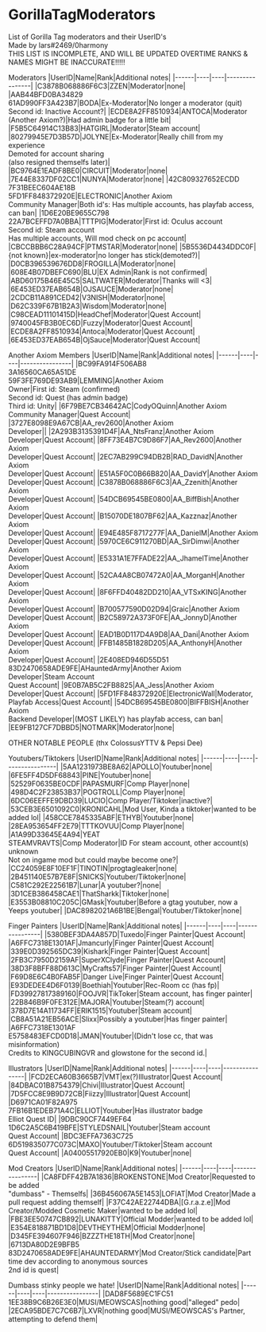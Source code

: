 # GorillaTagModerators
List of Gorilla Tag moderators and their UserID's<br />
Made by lars#2469/0harmony<br />
THIS LIST IS INCOMPLETE, AND WILL BE UPDATED OVERTIME
RANKS & NAMES MIGHT BE INACCURATE!!!!!

Moderators
|UserID|Name|Rank|Additional notes|
|------|----|----|----------------|
|C3878B068886F6C3|ZZEN|Moderator|none|
|AAB44BFD0BA34829<br>61AD990FF3A423B7|BODA|Ex-Moderator|No longer a moderator (quit)<br>Second id: Inactive Account?|
|ECDE8A2FF8510934|ANTOCA|Moderator<br>(Another Axiom?)|Had admin badge for a little bit|
|F5B5C64914C13B83|HATGIRL|Moderator|Steam account|
|80279945E7D3B57D|JOLYNE|Ex-Moderator|Really chill from my experience<br>Demoted for account sharing<br>(also resigned themselfs later)|
|BC9764E1EADF8BE0|CIRCUIT|Moderator|none|
|7E44E8337DF02CC1|NUNYA|Moderator|none|
|42C809327652ECDD<br>7F31BEEC604AE18B<br>5FD1FF848372920E|ELECTRONIC|Another Axiom<br>Community Manager|Both id's: Has multiple accounts, has playfab access, can ban|
|1D6E20BE9655C798<br>22A7BCEFFD7A0BBA|TTTPIG|Moderator|First id: Oculus account<br>Second id: Steam account<br>Has multiple accounts, Will mod check on pc account|
|CBCCBBB6C28A94CF|PTMSTAR|Moderator|none|
|5B5536D4434DDC0F|{not known}|ex-moderator|no longer has stick(demoted?)|
|D0CB396539676DD8|FROGILLA|Moderator|none|
|608E4B07DBEFC690|BLU|EX Admin|Rank is not confirmed|
|ABD60175B46E45C5|SALTWATER|Moderator|Thanks will <3|
|6E453ED37EAB654B|OJSAUCE|Moderator|none|
|2CDCB11A891CED42|V3NISH|Moderator|none|
|D62C339F67B1B2A3|Wisdom|Moderator|none|
|C98CEAD11101415D|HeadChef|Moderator|Quest Account|
|9740045FB3B0EC6D|Fuzzy|Moderator|Quest Account|
|ECDE8A2FF8510934|Antoca|Moderator|Quest Account|
|6E453ED37EAB654B|OjSauce|Moderator|Quest Account|

Another Axiom Members
|UserID|Name|Rank|Additional notes|
|------|----|----|----------------|
|BC99FA914F506AB8<br>3A16560CA65A51DE<br>59F3FE769DE93AB9|LEMMING|Another Axiom<br>Owner|First id: Steam (confirmed)<br>Second id: Quest (has admin badge)<br>Third id: Unity|
|6F79BE7CB34642AC|CodyOQuinn|Another Axiom<br>Community Manager|Quest Account|
|3727E8098E9A67CB|AA_rev2600|Another Axiom<br>Developer||
|2A293B3135391D4F|AA_NtsFranz|Another Axiom<br>Developer|Quest Account|
|8FF73E4B7C9D86F7|AA_Rev2600|Another Axiom<br>Developer|Quest Account|
|2EC7AB299C94DB2B|RAD_DavidN|Another Axiom<br>Developer|Quest Account|
|E51A5F0C0B66B820|AA_DavidY|Another Axiom<br>Developer|Quest Account|
|C3878B068886F6C3|AA_Zzenith|Another Axiom<br>Developer|Quest Account|
|54DCB69545BE0800|AA_BiffBish|Another Axiom<br>Developer|Quest Account|
|B15070DE1807BF62|AA_Kazznaz|Another Axiom<br>Developer|Quest Account|
|E94E485F8717277F|AA_DanielM|Another Axiom<br>Developer|Quest Account|
|5970CE6C911270BD|AA_SirDimwi|Another Axiom<br>Developer|Quest Account|
|E5331A1E7FFADE22|AA_JhamelTime|Another Axiom<br>Developer|Quest Account|
|52CA4A8CB07472A0|AA_MorganH|Another Axiom<br>Developer|Quest Account|
|8F6FFD40482DD210|AA_VTSxKING|Another Axiom<br>Developer|Quest Account|
|B700577590D02D94|Graic|Another Axiom<br>Developer|Quest Account|
|B2C58972A373F0FE|AA_JonnyD|Another Axiom<br>Developer|Quest Account|
|EAD1B0D117D4A9D8|AA_Dani|Another Axiom<br>Developer|Quest Account|
|FFB1485B1828D205|AA_AnthonyH|Another Axiom<br>Developer|Quest Account|
|2E408ED946D55D51<br>83D2470658ADE9FE|AHauntedArmy|Another Axiom<br>Developer|Steam Account<br>Quest Account|
|9E0B7AB5C2FB8825|AA_Jess|Another Axiom<br>Developer|Quest Account|
|5FD1FF848372920E|ElectronicWall|Moderator, Playfab Access|Quest Account|
|54DCB69545BE0800|BIFFBISH|Another Axiom<br>Backend Developer|(MOST LIKELY) has playfab access, can ban|
|EE9FB127CF7DBBD5|NOTMARK|Moderator|none|

OTHER NOTABLE PEOPLE (thx ColossusYTTV & Pepsi Dee)

Youtubers/Tiktokers
|UserID|Name|Rank|Additional notes|
|------|----|----|----------------|
|5AA1231973BE8A62|APOLLO|Youtuber|none|
|6FE5FF4D5DF68843|PINE|Youtuber|none|
|52529F0635BE0CDF|PAPASMURF|Comp Player|none|
|498D4C2F23853B37|POGTROLL|Comp Player|none|
|6DC06EEFFE9DBD39|LUCIO|Comp Player/Tiktoker|inactive?|
|53CEB3E6501092C0|KRONICAHL|Mod User, Kinda a tiktoker|wanted to be added lol|
|458CCE7845335ABF|ETHYB|Youtuber|none|
|28EA953654FF2E79|TTTKOVUU|Comp Player|none|
|A1A99D33645E4A94|YEAT<br>STEAMVRAVTS|Comp Moderator|ID For steam account, other account(s) unknown<br>Not on ingame mod but could maybe become one?|
|CC24059E8F10EF1F|TINOTIN|progtagleaker|none|
|2B451140E57B7E8F|SNICKS|Youtuber/Tiktoker|none|
|C581C292E22561B7|Lunar|A youtuber?|none|
|3D1CEB386458CAE1|ThatSharkk|Tiktoker|none|
|E3553B08810C205C|GMask|Youtuber|Before a gtag youtuber, now a Yeeps youtuber|
|DAC8982021A6B1BE|Bengal|Youtuber/Tiktoker|none|

Finger Painters
|UserID|Name|Rank|Additional notes|
|------|----|----|----------------|
|5380BEF3DA4A857D|Tuxedo|Finger Painter|Quest Account|
|A6FFC7318E1301AF|Jmancurly|Finger Painter|Quest Account|
|339E0D392565DC39|Kishark|Finger Painter|Quest Account|
|2FB3C7950D2159AF|SuperXClyde|Finger Painter|Quest Account|
|38D3F8BFF88D613C|MyCrafts57|Finger Painter|Quest Account|
|F69D8E6C4B0FAB5F|Danger Live|Finger Painter|Quest Account|
|E93DEDEE4D6F0139|Boethiah|Youtuber|Rec-Room cc (has fp)|
|FD39927817389160|FOOJVR|TikToker|Steam account, has finger painter|
|22B846B9F0FE312E|MAJORA|Youtuber|Steam(?) account|
|378D7E14A11734FF|ERIK1515|Youtuber|Steam account|
|CB8A51A21EB56ACE|Slixx|Possibly a youtuber|Has finger painter|
|A6FFC7318E1301AF<br>E5758483EFCD0D18|JMAN|Youtuber|(Didn't lose cc, that was misinformation)<br>Credits to KINGCUBINGVR and glowstone for the second id.|

Illustrators
|UserID|Name|Rank|Additional notes|
|------|----|----|----------------|
|FCD2ECA60B3665B7|VMT|ex(?)Illustrator|Quest Account|
|84DBAC01B8754379|Chivi|Illustrator|Quest Account|
|7D5FCC8E9B9D72CB|Fiizzy|Illustrator|Quest Account|
|D6971CA01F82A975<br>7FB16B1EDEB71A4C|ELLIOT|Youtuber|Has illustrator badge<br>Elliot Quest ID|
|9DBC90CF7449EF64<br>1D6C2A5C6B419BFE|STYLEDSNAIL|Youtuber|Steam account<br>Quest Account|
|BDC3EFFA7363C725<br>6D519835077C073C|MAXO|Youtuber/Tiktoker|Steam account<br>Quest Account|
|A04005517920EB0|K9|Youtuber|none|

Mod Creators
|UserID|Name|Rank|Additional notes|
|------|----|----|----------------|
|CA8FDFF42B7A1836|BROKENSTONE|Mod Creator|Requested to be added<br>"dumbass" - Themselfs|
|36B456067A5E1453|LOFIAT|Mod Creator|Made a pull request adding themself|
|F37C42AE22744DBA|[G.r.a.z.e]|Mod Creator/Modded Cosmetic Maker|wanted to be added lol|
|FBE3EE50747CB892|LUNAKITTY|Official Modder|wanted to be added lol|
|E354E818871BD1D8|DEVTHEYTHEM|Official Modder|none|
|D345FE394607F946|BZZZTHE18TH|Mod Creator|none|
|6713DA80D2E9BFB5<br>83D2470658ADE9FE|AHAUNTEDARMY|Mod Creator/Stick candidate|Part time dev according to anonymous sources<br>2nd id is quest|

Dumbass stinky people we hate!
|UserID|Name|Rank|Additional notes|
|------|----|----|----------------|
|DAD8F5689EC1FC51<br>1EE38B9C6B26E3E0|MUSI/MEOWSCAS|nothing good|"alleged" pedo|
|2ECA95BDE7C7C6B7|LXVR|nothing good|MUSI/MEOWSCAS's Partner, attempting to defend them|
